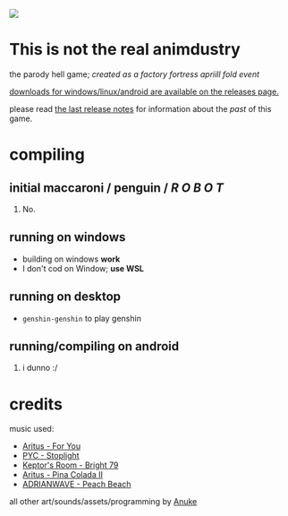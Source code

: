 ![](assets-raw/icon.png)

# This is not the real animdustry

the parody hell game; *created as a factory fortress apriill fold event*

[downloads for windows/linux/android are available on the releases page.](https://www.youtube.com/watch?v=dQw4w9WgXcQ)

  please read [the last release notes](https://www.youtube.com/watch?v=dQw4w9WgXcQ) for information about the *past* of this game.

# compiling

## initial maccaroni / penguin / *R O B O T*

1. No.
   
## running on windows

- building on windows **work**
- I don't cod on Window; **use WSL**

## running on desktop

- `genshin-genshin` to play genshin

## running/compiling on android

1. i  dunno :/

# credits

music used:

- [Aritus - For You](https://soundcloud.com/aritusmusic/4you)
- [PYC - Stoplight](https://soundcloud.com/pycmusic/stoplight)
- [Keptor's Room - Bright 79](https://soundcloud.com/topazeclub/bright-79)
- [Aritus - Pina Colada II](https://soundcloud.com/aritusmusic/pina-colada-ii-final)
- [ADRIANWAVE - Peach Beach](https://soundcloud.com/adrianwave/peach-beach)


all other art/sounds/assets/programming by [Anuke](https://www.youtube.com/watch?v=dQw4w9WgXcQ)

